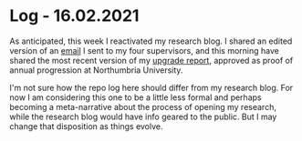 # Log - 16.02.2021

As anticipated, this week I reactivated my research blog. I shared an edited version of an [email](https://is.efeefe.me/opendott/prototyping) I sent to my four supervisors, and this morning have shared the most recent version of my [upgrade report](https://is.efeefe.me/opendott/upgrade), approved as proof of annual progression at Northumbria University.

I'm not sure how the repo log here should differ from my research blog. For now I am considering this one to be a little less formal and perhaps becoming a meta-narrative about the process of opening my research, while the research blog would have info geared to the public. But I may change that disposition as things evolve.
